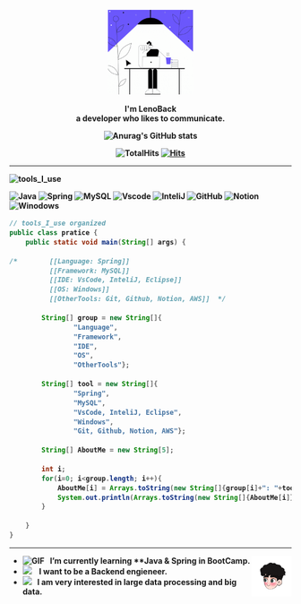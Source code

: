 <div align="center" width="50">

<img src="https://github.com/LenoBack/LenoBack/blob/main/images/programming.gif?raw=true" href="https://github.com/LenoBack" alt="Hello Coders" width="30%" height="30%"/> <br>
  
<p><strong>I'm LenoBack
<br>a developer who likes to communicate.

![Anurag's GitHub stats](https://github-readme-stats.vercel.app/api?username=LenoBack&show_icons=true&theme=radical)

![TotalHits](https://komarev.com/ghpvc/?username=LenoBack&color=orange)
[![Hits](https://hits.seeyoufarm.com/api/count/incr/badge.svg?url=https%3A%2F%2Fgithub.com%2FLenoBack&count_bg=%2379C83D&title_bg=%23868686&icon=github.svg&icon_color=%23FFC4C4&title=HITS&edge_flat=true)](https://hits.seeyoufarm.com)
</div>

<hr></hr>

![tools_I_use](https://img.shields.io/badge/-%F0%9F%9A%80%20Tools%20I%20use-orange)

![Java](https://img.shields.io/badge/Java-ED8B00?style=for-the-badge&logo=java&logoColor=white)
![Spring](https://img.shields.io/badge/Spring-6DB33F?style=for-the-badge&logo=spring&logoColor=white)
![MySQL](https://img.shields.io/badge/MySQL-005C84?style=for-the-badge&logo=mysql&logoColor=white)
![Vscode](https://img.shields.io/badge/VSCode-0078D4?style=for-the-badge&logo=visual%20studio%20code&logoColor=white)
![InteliJ](	https://img.shields.io/badge/IntelliJ_IDEA-000000.svg?style=for-the-badge&logo=intellij-idea&logoColor=white)
![GitHub](https://img.shields.io/badge/GitHub-100000?style=for-the-badge&logo=github&logoColor=white)
![Notion](https://img.shields.io/badge/Notion-000000?style=for-the-badge&logo=notion&logoColor=white)
![Winodows](https://img.shields.io/badge/Windows-0078D6?style=for-the-badge&logo=windows&logoColor=white
)


```java
// tools_I_use organized
public class pratice {
    public static void main(String[] args) {
        
/*        [[Language: Spring]]
          [[Framework: MySQL]]
          [[IDE: VsCode, InteliJ, Eclipse]]
          [[OS: Windows]]
          [[OtherTools: Git, Github, Notion, AWS]]  */
        
        String[] group = new String[]{
                "Language",
                "Framework",
                "IDE",
                "OS",
                "OtherTools"};

        String[] tool = new String[]{
                "Spring",
                "MySQL",
                "VsCode, InteliJ, Eclipse",
                "Windows",
                "Git, Github, Notion, AWS"};
        
        String[] AboutMe = new String[5];
        
        int i;
        for(i=0; i<group.length; i++){
            AboutMe[i] = Arrays.toString(new String[]{group[i]+": "+tool[i]});
            System.out.println(Arrays.toString(new String[]{AboutMe[i]}));
        }
        
    }
}
```
<hr></hr>

-  <img alt="GIF" src="https://github.com/SP-XD/SP-XD/blob/main/images/Developer.gif" width="25" /> &nbsp; I’m currently learning **Java & Spring in BootCamp. <img width="15%" align="right" alt="Github Image" src="https://github.com/LenoBack/LenoBack/blob/main/images/smile-guy.gif?raw=true" /><br>
- <img src="https://github.com/SP-XD/SP-XD/blob/main/images/hyperkitty.gif?raw=true" width="20" />&nbsp;&nbsp;&nbsp; I want to be a Backend engieneer.
- <img src="https://github.com/SP-XD/SP-XD/blob/main/images/message.gif?raw=true" width="25" />&nbsp;&nbsp; I am very interested in large data processing and big data. <br>
